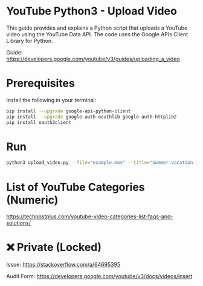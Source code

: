 # YouTube Python3 - Upload Video
This guide provides and explains a Python script that uploads a YouTube video using the YouTube Data API. The code uses the Google APIs Client Library for Python. 

Guide: https://developers.google.com/youtube/v3/guides/uploading_a_video

# Prerequisites

Install the following in your terminal:

```bash
pip install --upgrade google-api-python-client
pip install --upgrade google-auth-oauthlib google-auth-httplib2
pip install oauth2client
```

# Run

```bash
python3 upload_video.py --file="example.mov" --title="Summer vacation in California" --description="Had fun surfing in Santa Cruz" --keywords="surfing,Santa Cruz" --category="22" --privacyStatus="private"
```

# List of YouTube Categories (Numeric)

https://techpostplus.com/youtube-video-categories-list-faqs-and-solutions/

# ❌ Private (Locked)

Issue: https://stackoverflow.com/a/64695395

Audit Form: https://developers.google.com/youtube/v3/docs/videos/insert
